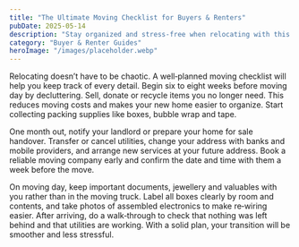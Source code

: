 ```yaml
---
title: "The Ultimate Moving Checklist for Buyers & Renters"
pubDate: 2025-05-14
description: "Stay organized and stress‑free when relocating with this comprehensive checklist."
category: "Buyer & Renter Guides"
heroImage: "/images/placeholder.webp"
---
```


Relocating doesn’t have to be chaotic. A well‑planned moving checklist will help you keep track of every detail. Begin six to eight weeks before moving day by decluttering. Sell, donate or recycle items you no longer need. This reduces moving costs and makes your new home easier to organize. Start collecting packing supplies like boxes, bubble wrap and tape.

One month out, notify your landlord or prepare your home for sale handover. Transfer or cancel utilities, change your address with banks and mobile providers, and arrange new services at your future address. Book a reliable moving company early and confirm the date and time with them a week before the move.

On moving day, keep important documents, jewellery and valuables with you rather than in the moving truck. Label all boxes clearly by room and contents, and take photos of assembled electronics to make re‑wiring easier. After arriving, do a walk‑through to check that nothing was left behind and that utilities are working. With a solid plan, your transition will be smoother and less stressful.
